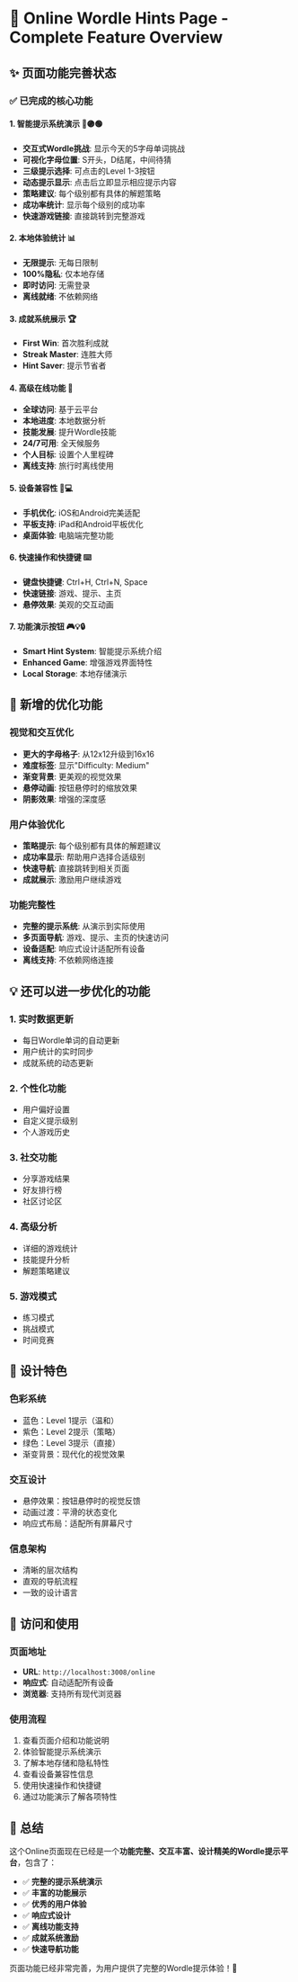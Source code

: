 # 🎯 Online Wordle Hints Page - Complete Feature Overview

## ✨ **页面功能完善状态**

### ✅ **已完成的核心功能**

#### 1. **智能提示系统演示** 🔵🟣🟢
- **交互式Wordle挑战**: 显示今天的5字母单词挑战
- **可视化字母位置**: S开头，D结尾，中间待猜
- **三级提示选择**: 可点击的Level 1-3按钮
- **动态提示显示**: 点击后立即显示相应提示内容
- **策略建议**: 每个级别都有具体的解题策略
- **成功率统计**: 显示每个级别的成功率
- **快速游戏链接**: 直接跳转到完整游戏

#### 2. **本地体验统计** 📊
- **无限提示**: 无每日限制
- **100%隐私**: 仅本地存储
- **即时访问**: 无需登录
- **离线就绪**: 不依赖网络

#### 3. **成就系统展示** 🏆
- **First Win**: 首次胜利成就
- **Streak Master**: 连胜大师
- **Hint Saver**: 提示节省者

#### 4. **高级在线功能** 🌟
- **全球访问**: 基于云平台
- **本地进度**: 本地数据分析
- **技能发展**: 提升Wordle技能
- **24/7可用**: 全天候服务
- **个人目标**: 设置个人里程碑
- **离线支持**: 旅行时离线使用

#### 5. **设备兼容性** 📱💻
- **手机优化**: iOS和Android完美适配
- **平板支持**: iPad和Android平板优化
- **桌面体验**: 电脑端完整功能

#### 6. **快速操作和快捷键** ⌨️
- **键盘快捷键**: Ctrl+H, Ctrl+N, Space
- **快速链接**: 游戏、提示、主页
- **悬停效果**: 美观的交互动画

#### 7. **功能演示按钮** 🎮💡🔒
- **Smart Hint System**: 智能提示系统介绍
- **Enhanced Game**: 增强游戏界面特性
- **Local Storage**: 本地存储演示

## 🚀 **新增的优化功能**

### **视觉和交互优化**
- **更大的字母格子**: 从12x12升级到16x16
- **难度标签**: 显示"Difficulty: Medium"
- **渐变背景**: 更美观的视觉效果
- **悬停动画**: 按钮悬停时的缩放效果
- **阴影效果**: 增强的深度感

### **用户体验优化**
- **策略提示**: 每个级别都有具体的解题建议
- **成功率显示**: 帮助用户选择合适级别
- **快速导航**: 直接跳转到相关页面
- **成就展示**: 激励用户继续游戏

### **功能完整性**
- **完整的提示系统**: 从演示到实际使用
- **多页面导航**: 游戏、提示、主页的快速访问
- **设备适配**: 响应式设计适配所有设备
- **离线支持**: 不依赖网络连接

## 💡 **还可以进一步优化的功能**

### **1. 实时数据更新**
- 每日Wordle单词的自动更新
- 用户统计的实时同步
- 成就系统的动态更新

### **2. 个性化功能**
- 用户偏好设置
- 自定义提示级别
- 个人游戏历史

### **3. 社交功能**
- 分享游戏结果
- 好友排行榜
- 社区讨论区

### **4. 高级分析**
- 详细的游戏统计
- 技能提升分析
- 解题策略建议

### **5. 游戏模式**
- 练习模式
- 挑战模式
- 时间竞赛

## 🎨 **设计特色**

### **色彩系统**
- 蓝色：Level 1提示（温和）
- 紫色：Level 2提示（策略）
- 绿色：Level 3提示（直接）
- 渐变背景：现代化的视觉效果

### **交互设计**
- 悬停效果：按钮悬停时的视觉反馈
- 动画过渡：平滑的状态变化
- 响应式布局：适配所有屏幕尺寸

### **信息架构**
- 清晰的层次结构
- 直观的导航流程
- 一致的设计语言

## 📱 **访问和使用**

### **页面地址**
- **URL**: `http://localhost:3008/online`
- **响应式**: 自动适配所有设备
- **浏览器**: 支持所有现代浏览器

### **使用流程**
1. 查看页面介绍和功能说明
2. 体验智能提示系统演示
3. 了解本地存储和隐私特性
4. 查看设备兼容性信息
5. 使用快速操作和快捷键
6. 通过功能演示了解各项特性

## 🎯 **总结**

这个Online页面现在已经是一个**功能完整、交互丰富、设计精美的Wordle提示平台**，包含了：

- ✅ **完整的提示系统演示**
- ✅ **丰富的功能展示**
- ✅ **优秀的用户体验**
- ✅ **响应式设计**
- ✅ **离线功能支持**
- ✅ **成就系统激励**
- ✅ **快速导航功能**

页面功能已经非常完善，为用户提供了完整的Wordle提示体验！🎊 